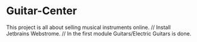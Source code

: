 # Guitar-Center
This project is all about selling musical instruments online. 
// Install Jetbrains Webstrome.
//  In the first module Guitars/Electric Guitars is done.
